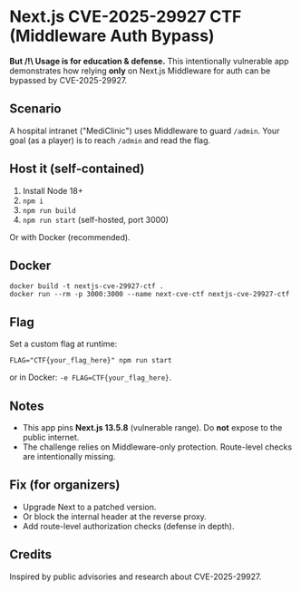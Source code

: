 # Next.js CVE-2025-29927 CTF (Middleware Auth Bypass)

**But /!\ Usage is for education & defense.** This intentionally vulnerable app demonstrates how relying **only** on Next.js Middleware for auth can be bypassed by CVE-2025-29927.

## Scenario
A hospital intranet ("MediClinic") uses Middleware to guard `/admin`. Your goal (as a player) is to reach `/admin` and read the flag.

## Host it (self‑contained)
1. Install Node 18+
2. `npm i`
3. `npm run build`
4. `npm run start`  (self-hosted, port 3000)

Or with Docker (recommended).

## Docker
```
docker build -t nextjs-cve-29927-ctf .
docker run --rm -p 3000:3000 --name next-cve-ctf nextjs-cve-29927-ctf
```

## Flag
Set a custom flag at runtime:
```
FLAG="CTF{your_flag_here}" npm run start
```
or in Docker: `-e FLAG=CTF{your_flag_here}`.

## Notes
- This app pins **Next.js 13.5.8** (vulnerable range). Do **not** expose to the public internet.
- The challenge relies on Middleware-only protection. Route-level checks are intentionally missing.

## Fix (for organizers)
- Upgrade Next to a patched version.
- Or block the internal header at the reverse proxy.
- Add route-level authorization checks (defense in depth).

## Credits
Inspired by public advisories and research about CVE-2025-29927.
